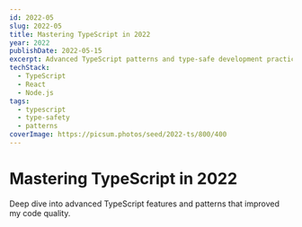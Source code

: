 ```yaml
---
id: 2022-05
slug: 2022-05
title: Mastering TypeScript in 2022
year: 2022
publishDate: 2022-05-15
excerpt: Advanced TypeScript patterns and type-safe development practices
techStack:
  - TypeScript
  - React
  - Node.js
tags:
  - typescript
  - type-safety
  - patterns
coverImage: https://picsum.photos/seed/2022-ts/800/400
---
```


# Mastering TypeScript in 2022

Deep dive into advanced TypeScript features and patterns that improved my code quality.

